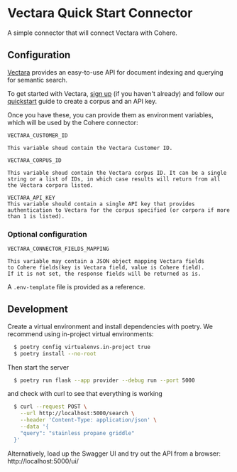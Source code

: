 # Vectara Quick Start Connector

A simple connector that will connect Vectara with Cohere.

## Configuration

[Vectara](https://vectara.com/) provides an easy-to-use API for document indexing and querying for semantic search.

To get started with Vectara, [sign up](https://vectara.com/integrations/cohere) (if you haven't already) and follow our [quickstart](https://docs.vectara.com/docs/quickstart) guide to create a corpus and an API key. 

Once you have these, you can provide them as environment variables, which will be used by the Cohere connector:

```
VECTARA_CUSTOMER_ID

This variable shoud contain the Vectara Customer ID.
```

```
VECTARA_CORPUS_ID

This variable shoud contain the Vectara corpus ID. It can be a single string or a list of IDs, in which case results will return from all the Vectara corpora listed.
```

```
VECTARA_API_KEY
This variable should contain a single API key that provides authentication to Vectara for the corpus specified (or corpora if more than 1 is listed).
```

### Optional configuration

```
VECTARA_CONNECTOR_FIELDS_MAPPING

This variable may contain a JSON object mapping Vectara fields
to Cohere fields(key is Vectara field, value is Cohere field).
If it is not set, the response fields will be returned as is.
```

A `.env-template` file is provided as a reference.

## Development

Create a virtual environment and install dependencies with poetry. We recommend using in-project virtual environments:

```bash
  $ poetry config virtualenvs.in-project true
  $ poetry install --no-root
```

Then start the server

```bash
  $ poetry run flask --app provider --debug run --port 5000
```

and check with curl to see that everything is working

```bash
  $ curl --request POST \
    --url http://localhost:5000/search \
    --header 'Content-Type: application/json' \
    --data '{
    "query": "stainless propane griddle"
  }'
```

Alternatively, load up the Swagger UI and try out the API from a browser: http://localhost:5000/ui/
